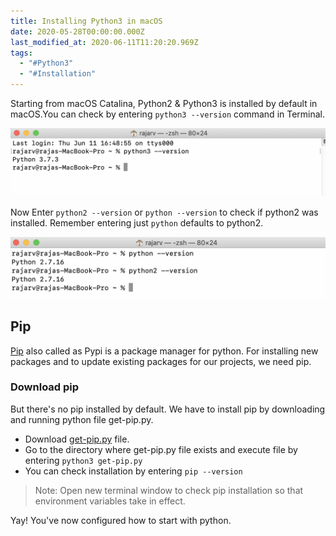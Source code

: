 ```yaml
---
title: Installing Python3 in macOS
date: 2020-05-28T00:00:00.000Z
last_modified_at: 2020-06-11T11:20:20.969Z
tags:
  - "#Python3"
  - "#Installation"
---
```

Starting from macOS Catalina, Python2 & Python3 is installed by default in macOS.You can check by entering `python3 --version` command in Terminal.

![This image shows python3 version](/assets/images/uploads/2020-05-28-0.png)

Now Enter `python2 --version`  or `python --version` to check if python2 was installed. Remember entering just `python` defaults to python2.

![This image shows python2 version](/assets/images/uploads/2020-05-28-1.png)

## [](https://pip.pypa.io/en/stable/)Pip

[Pip](https://pip.pypa.io/en/stable/) also called as Pypi is a package manager for python. For installing new packages and to update existing packages for our projects, we need pip.

### Download pip

But there's no pip installed by default. We have to install pip by downloading and running python file get-pip.py.

* Download [get-pip.py](https://bootstrap.pypa.io/get-pip.py) file.
* Go to the directory where get-pip.py file exists and execute file by entering `python3 get-pip.py`
* You can check installation by entering `pip --version`

> Note: Open new terminal window to check pip installation so that environment variables take in effect.

Yay! You've now configured how to start with python.